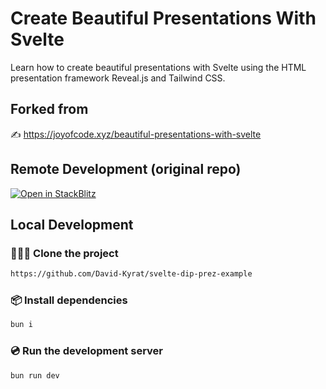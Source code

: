 # Create Beautiful Presentations With Svelte

Learn how to create beautiful presentations with Svelte using the HTML presentation framework Reveal.js and Tailwind CSS.

## Forked from

✍️ https://joyofcode.xyz/beautiful-presentations-with-svelte

## Remote Development (original repo)

[![Open in StackBlitz](https://developer.stackblitz.com/img/open_in_stackblitz.svg)](https://stackblitz.com/github/joysofcode/svelte-deck)

## Local Development

### 🧑‍🤝‍🧑 Clone the project

```sh
https://github.com/David-Kyrat/svelte-dip-prez-example
```

### 📦️ Install dependencies

```sh
bun i
```

### 💿️ Run the development server

```sh
bun run dev
```
